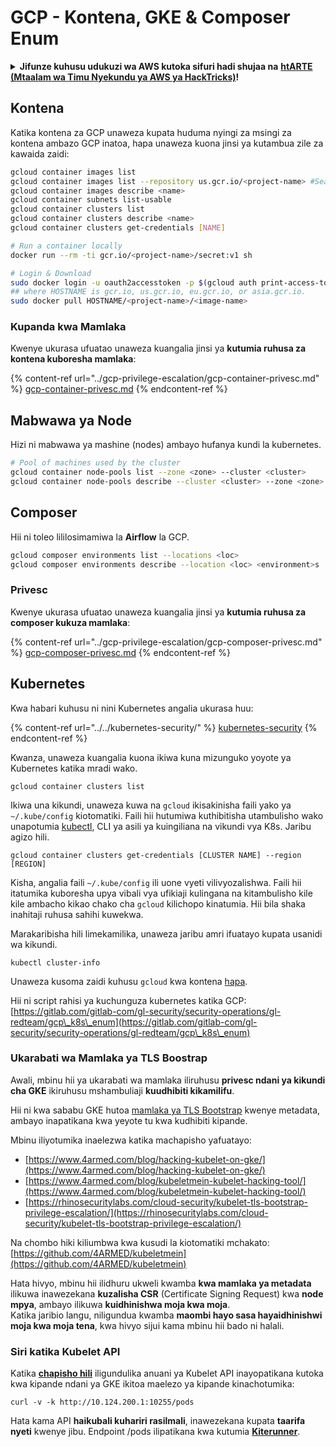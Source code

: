 # GCP - Kontena, GKE & Composer Enum

<details>

<summary><strong>Jifunze kuhusu udukuzi wa AWS kutoka sifuri hadi shujaa na</strong> <a href="https://training.hacktricks.xyz/courses/arte"><strong>htARTE (Mtaalam wa Timu Nyekundu ya AWS ya HackTricks)</strong></a><strong>!</strong></summary>

Njia nyingine za kusaidia HackTricks:

* Ikiwa unataka kuona **kampuni yako ikitangazwa kwenye HackTricks** au **kupakua HackTricks kwa PDF** Angalia [**MIPANGO YA USAJILI**](https://github.com/sponsors/carlospolop)!
* Pata [**bidhaa rasmi za PEASS & HackTricks**](https://peass.creator-spring.com)
* Gundua [**Familia ya PEASS**](https://opensea.io/collection/the-peass-family), mkusanyiko wetu wa [**NFTs**](https://opensea.io/collection/the-peass-family) ya kipekee
* **Jiunge na** 💬 [**Kikundi cha Discord**](https://discord.gg/hRep4RUj7f) au kikundi cha [**telegram**](https://t.me/peass) au **fuata** kwenye **Twitter** 🐦 [**@carlospolopm**](https://twitter.com/carlospolopm)**.**
* **Shiriki mbinu zako za udukuzi kwa kuwasilisha PRs kwa** [**HackTricks**](https://github.com/carlospolop/hacktricks) na [**HackTricks Cloud**](https://github.com/carlospolop/hacktricks-cloud) repos za github.

</details>

## Kontena

Katika kontena za GCP unaweza kupata huduma nyingi za msingi za kontena ambazo GCP inatoa, hapa unaweza kuona jinsi ya kutambua zile za kawaida zaidi:
```bash
gcloud container images list
gcloud container images list --repository us.gcr.io/<project-name> #Search in other subdomains repositories
gcloud container images describe <name>
gcloud container subnets list-usable
gcloud container clusters list
gcloud container clusters describe <name>
gcloud container clusters get-credentials [NAME]

# Run a container locally
docker run --rm -ti gcr.io/<project-name>/secret:v1 sh

# Login & Download
sudo docker login -u oauth2accesstoken -p $(gcloud auth print-access-token) https://HOSTNAME
## where HOSTNAME is gcr.io, us.gcr.io, eu.gcr.io, or asia.gcr.io.
sudo docker pull HOSTNAME/<project-name>/<image-name>
```
### Kupanda kwa Mamlaka

Kwenye ukurasa ufuatao unaweza kuangalia jinsi ya **kutumia ruhusa za kontena kuboresha mamlaka**:

{% content-ref url="../gcp-privilege-escalation/gcp-container-privesc.md" %}
[gcp-container-privesc.md](../gcp-privilege-escalation/gcp-container-privesc.md)
{% endcontent-ref %}

## Mabwawa ya Node

Hizi ni mabwawa ya mashine (nodes) ambayo hufanya kundi la kubernetes.
```bash
# Pool of machines used by the cluster
gcloud container node-pools list --zone <zone> --cluster <cluster>
gcloud container node-pools describe --cluster <cluster> --zone <zone> <node-pool>
```
## Composer

Hii ni toleo lililosimamiwa la **Airflow** la GCP.
```bash
gcloud composer environments list --locations <loc>
gcloud composer environments describe --location <loc> <environment>s
```
### Privesc

Kwenye ukurasa ufuatao unaweza kuangalia jinsi ya **kutumia ruhusa za composer kukuza mamlaka**:

{% content-ref url="../gcp-privilege-escalation/gcp-composer-privesc.md" %}
[gcp-composer-privesc.md](../gcp-privilege-escalation/gcp-composer-privesc.md)
{% endcontent-ref %}

## Kubernetes

Kwa habari kuhusu ni nini Kubernetes angalia ukurasa huu:

{% content-ref url="../../kubernetes-security/" %}
[kubernetes-security](../../kubernetes-security/)
{% endcontent-ref %}

Kwanza, unaweza kuangalia kuona ikiwa kuna mizunguko yoyote ya Kubernetes katika mradi wako.
```
gcloud container clusters list
```
Ikiwa una kikundi, unaweza kuwa na `gcloud` ikisakinisha faili yako ya `~/.kube/config` kiotomatiki. Faili hii hutumiwa kuthibitisha utambulisho wako unapotumia [kubectl](https://kubernetes.io/docs/reference/kubectl/overview/), CLI ya asili ya kuingiliana na vikundi vya K8s. Jaribu agizo hili.
```
gcloud container clusters get-credentials [CLUSTER NAME] --region [REGION]
```
Kisha, angalia faili `~/.kube/config` ili uone vyeti vilivyozalishwa. Faili hii itatumika kuboresha upya vibali vya ufikiaji kulingana na kitambulisho kile kile ambacho kikao chako cha `gcloud` kilichopo kinatumia. Hii bila shaka inahitaji ruhusa sahihi kuwekwa.

Marakaribisha hili limekamilika, unaweza jaribu amri ifuatayo kupata usanidi wa kikundi.
```
kubectl cluster-info
```
Unaweza kusoma zaidi kuhusu `gcloud` kwa kontena [hapa](https://cloud.google.com/sdk/gcloud/reference/container/).

Hii ni script rahisi ya kuchunguza kubernetes katika GCP: [https://gitlab.com/gitlab-com/gl-security/security-operations/gl-redteam/gcp\_k8s\_enum](https://gitlab.com/gitlab-com/gl-security/security-operations/gl-redteam/gcp\_k8s\_enum)

### Ukarabati wa Mamlaka ya TLS Boostrap

Awali, mbinu hii ya ukarabati wa mamlaka iliruhusu **privesc ndani ya kikundi cha GKE** ikiruhusu mshambuliaji **kuudhibiti kikamilifu**.

Hii ni kwa sababu GKE hutoa [mamlaka ya TLS Bootstrap](https://kubernetes.io/docs/reference/command-line-tools-reference/kubelet-tls-bootstrapping/) kwenye metadata, ambayo inapatikana kwa yeyote tu kwa kudhibiti kipande.

Mbinu iliyotumika inaelezwa katika machapisho yafuatayo:

* [https://www.4armed.com/blog/hacking-kubelet-on-gke/](https://www.4armed.com/blog/hacking-kubelet-on-gke/)
* [https://www.4armed.com/blog/kubeletmein-kubelet-hacking-tool/](https://www.4armed.com/blog/kubeletmein-kubelet-hacking-tool/)
* [https://rhinosecuritylabs.com/cloud-security/kubelet-tls-bootstrap-privilege-escalation/](https://rhinosecuritylabs.com/cloud-security/kubelet-tls-bootstrap-privilege-escalation/)

Na chombo hiki kiliumbwa kwa kusudi la kiotomatiki mchakato: [https://github.com/4ARMED/kubeletmein](https://github.com/4ARMED/kubeletmein)

Hata hivyo, mbinu hii ilidhuru ukweli kwamba **kwa mamlaka ya metadata** ilikuwa inawezekana **kuzalisha CSR** (Certificate Signing Request) kwa **node mpya**, ambayo ilikuwa **kuidhinishwa moja kwa moja**.\
Katika jaribio langu, niligundua kwamba **maombi hayo sasa hayaidhinishwi moja kwa moja tena**, kwa hivyo sijui kama mbinu hii bado ni halali.

### Siri katika Kubelet API <a href="#the-kubelet-api-git-secrets-redux" id="the-kubelet-api-git-secrets-redux"></a>

Katika [**chapisho hili**](https://blog.assetnote.io/2022/05/06/cloudflare-pages-pt3/) iligundulika anuani ya Kubelet API inayopatikana kutoka kwa kipande ndani ya GKE ikitoa maelezo ya kipande kinachotumika:
```
curl -v -k http://10.124.200.1:10255/pods
```
Hata kama API **haikubali kuhariri rasilmali**, inawezekana kupata **taarifa nyeti** kwenye jibu. Endpoint /pods ilipatikana kwa kutumia [**Kiterunner**](https://github.com/assetnote/kiterunner).
